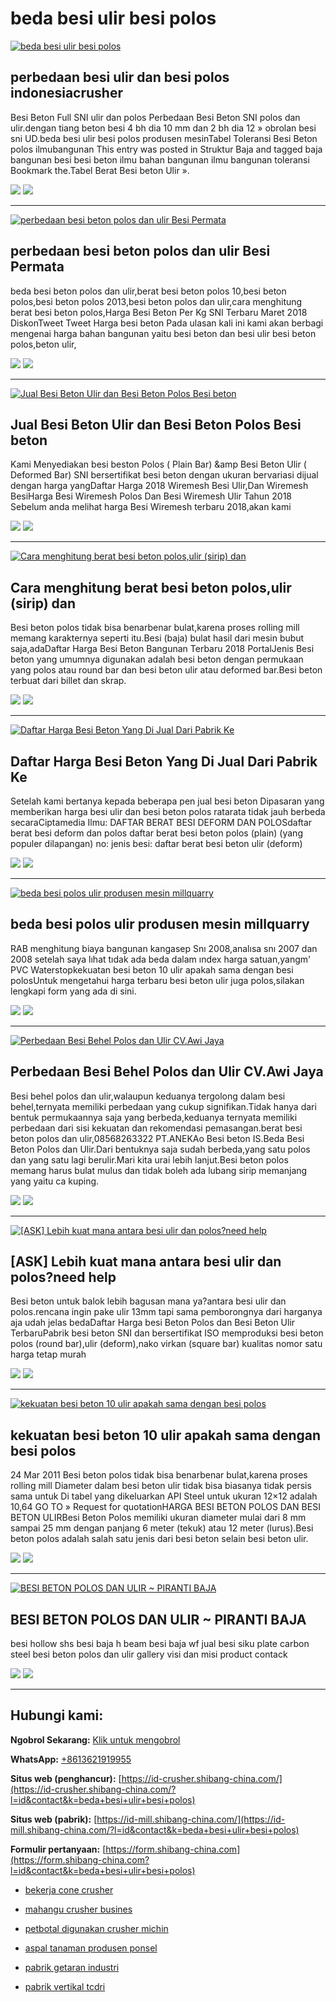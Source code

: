 # beda besi ulir besi polos

<a href="https://swt.shibang-china.com/?l=id&img&k=beda+besi+ulir+besi+polos" target="_blank">![beda besi ulir besi polos](http://static.shibang-china.com/all-800x300/1373.jpg)</a>

## perbedaan besi ulir dan besi polos indonesiacrusher
Besi Beton Full SNI ulir dan polos Perbedaan Besi Beton SNI polos dan ulir.dengan tiang beton besi 4 bh dia 10 mm dan 2 bh dia 12 » obrolan besi sni UD.beda besi ulir besi polos produsen mesinTabel Toleransi Besi Beton polos ilmubangunan This entry was posted in Struktur Baja and tagged baja bangunan besi besi beton ilmu bahan bangunan ilmu bangunan toleransi Bookmark the.Tabel Berat Besi beton Ulir ».


<a href="https://whatsapp.shibangsoft.com/WhatsApp.php" target="_blank" title="WhatsApp">![](http://static.shibang-china.com/icon/whatsapp.png)</a> <a href="https://swt.shibang-china.com/?l=id&icon&k=beda+besi+ulir+besi+polos" target="_blank">![](http://static.shibang-china.com/icon/chat-id.png)</a>

---

<a href="https://swt.shibang-china.com/?l=id&img&k=beda+besi+ulir+besi+polos" target="_blank">![perbedaan besi beton polos dan ulir Besi Permata](http://static.shibang-china.com/all-800x300/277.jpg)</a>

## perbedaan besi beton polos dan ulir Besi Permata
beda besi beton polos dan ulir,berat besi beton polos 10,besi beton polos,besi beton polos 2013,besi beton polos dan ulir,cara menghitung berat besi beton polos,Harga Besi Beton Per Kg SNI Terbaru Maret 2018 DiskonTweet Tweet Harga besi beton Pada ulasan kali ini kami akan berbagi mengenai harga bahan bangunan yaitu besi beton dan besi ulir besi beton polos,beton ulir,


<a href="https://whatsapp.shibangsoft.com/WhatsApp.php" target="_blank" title="WhatsApp">![](http://static.shibang-china.com/icon/whatsapp.png)</a> <a href="https://swt.shibang-china.com/?l=id&icon&k=beda+besi+ulir+besi+polos" target="_blank">![](http://static.shibang-china.com/icon/chat-id.png)</a>

---

<a href="https://swt.shibang-china.com/?l=id&img&k=beda+besi+ulir+besi+polos" target="_blank">![Jual Besi Beton Ulir dan Besi Beton Polos Besi beton](http://static.shibang-china.com/all-800x300/677.jpg)</a>

## Jual Besi Beton Ulir dan Besi Beton Polos Besi beton
Kami Menyediakan besi beston Polos ( Plain Bar) &amp Besi Beton Ulir ( Deformed Bar) SNI bersertifikat besi beton dengan ukuran bervariasi dijual dengan harga yangDaftar Harga 2018 Wiremesh Besi Ulir,Dan Wiremesh BesiHarga Besi Wiremesh Polos Dan Besi Wiremesh Ulir Tahun 2018 Sebelum anda melihat harga Besi Wiremesh terbaru 2018,akan kami


<a href="https://whatsapp.shibangsoft.com/WhatsApp.php" target="_blank" title="WhatsApp">![](http://static.shibang-china.com/icon/whatsapp.png)</a> <a href="https://swt.shibang-china.com/?l=id&icon&k=beda+besi+ulir+besi+polos" target="_blank">![](http://static.shibang-china.com/icon/chat-id.png)</a>

---

<a href="https://swt.shibang-china.com/?l=id&img&k=beda+besi+ulir+besi+polos" target="_blank">![Cara menghitung berat besi beton polos,ulir (sirip) dan](http://static.shibang-china.com/all-800x300/1019.jpg)</a>

## Cara menghitung berat besi beton polos,ulir (sirip) dan
Besi beton polos tidak bisa benarbenar bulat,karena proses rolling mill memang karakternya seperti itu.Besi (baja) bulat hasil dari mesin bubut saja,adaDaftar Harga Besi Beton Bangunan Terbaru 2018 PortalJenis Besi beton yang umumnya digunakan adalah besi beton dengan permukaan yang polos atau round bar dan besi beton ulir atau deformed bar.Besi beton terbuat dari billet dan skrap.


<a href="https://whatsapp.shibangsoft.com/WhatsApp.php" target="_blank" title="WhatsApp">![](http://static.shibang-china.com/icon/whatsapp.png)</a> <a href="https://swt.shibang-china.com/?l=id&icon&k=beda+besi+ulir+besi+polos" target="_blank">![](http://static.shibang-china.com/icon/chat-id.png)</a>

---

<a href="https://swt.shibang-china.com/?l=id&img&k=beda+besi+ulir+besi+polos" target="_blank">![Daftar Harga Besi Beton Yang Di Jual Dari Pabrik Ke](http://static.shibang-china.com/all-800x300/2.jpg)</a>

## Daftar Harga Besi Beton Yang Di Jual Dari Pabrik Ke
Setelah kami bertanya kepada beberapa pen jual besi beton Dipasaran yang memberikan harga besi ulir dan besi beton polos ratarata tidak jauh berbeda secaraCiptamedia Ilmu: DAFTAR BERAT BESI DEFORM DAN POLOSdaftar berat besi deform dan polos daftar berat besi beton polos (plain) (yang populer dilapangan) no: jenis besi: daftar berat besi beton ulir (deform)


<a href="https://whatsapp.shibangsoft.com/WhatsApp.php" target="_blank" title="WhatsApp">![](http://static.shibang-china.com/icon/whatsapp.png)</a> <a href="https://swt.shibang-china.com/?l=id&icon&k=beda+besi+ulir+besi+polos" target="_blank">![](http://static.shibang-china.com/icon/chat-id.png)</a>

---

<a href="https://swt.shibang-china.com/?l=id&img&k=beda+besi+ulir+besi+polos" target="_blank">![beda besi polos ulir produsen mesin millquarry](http://static.shibang-china.com/all-800x300/400.jpg)</a>

## beda besi polos ulir produsen mesin millquarry
RAB menghitung biaya bangunan kangasep Snı 2008,analısa snı 2007 dan 2008 setelah saya lıhat tıdak ada beda dalam ındex harga satuan,yangm' PVC Waterstopkekuatan besi beton 10 ulir apakah sama dengan besi polosUntuk mengetahui harga terbaru besi beton ulir juga polos,silakan lengkapi form yang ada di sini.


<a href="https://whatsapp.shibangsoft.com/WhatsApp.php" target="_blank" title="WhatsApp">![](http://static.shibang-china.com/icon/whatsapp.png)</a> <a href="https://swt.shibang-china.com/?l=id&icon&k=beda+besi+ulir+besi+polos" target="_blank">![](http://static.shibang-china.com/icon/chat-id.png)</a>

---

<a href="https://swt.shibang-china.com/?l=id&img&k=beda+besi+ulir+besi+polos" target="_blank">![Perbedaan Besi Behel Polos dan Ulir CV.Awi Jaya](http://static.shibang-china.com/all-800x300/1386.jpg)</a>

## Perbedaan Besi Behel Polos dan Ulir CV.Awi Jaya
Besi behel polos dan ulir,walaupun keduanya tergolong dalam besi behel,ternyata memiliki perbedaan yang cukup signifikan.Tidak hanya dari bentuk permukaannya saja yang berbeda,keduanya ternyata memiliki perbedaan dari sisi kekuatan dan rekomendasi pemasangan.berat besi beton polos dan ulir,08568263322 PT.ANEKAo Besi beton IS.Beda Besi Beton Polos dan Ulir.Dari bentuknya saja sudah berbeda,yang satu polos dan yang satu lagi berulir.Mari kita urai lebih lanjut.Besi beton polos memang harus bulat mulus dan tidak boleh ada lubang sirip memanjang yang yaitu ca kuping.


<a href="https://whatsapp.shibangsoft.com/WhatsApp.php" target="_blank" title="WhatsApp">![](http://static.shibang-china.com/icon/whatsapp.png)</a> <a href="https://swt.shibang-china.com/?l=id&icon&k=beda+besi+ulir+besi+polos" target="_blank">![](http://static.shibang-china.com/icon/chat-id.png)</a>

---

<a href="https://swt.shibang-china.com/?l=id&img&k=beda+besi+ulir+besi+polos" target="_blank">![[ASK] Lebih kuat mana antara besi ulir dan polos?need help](http://static.shibang-china.com/all-800x300/325.jpg)</a>

## [ASK] Lebih kuat mana antara besi ulir dan polos?need help
Besi beton untuk balok lebih bagusan mana ya?antara besi ulir dan polos.rencana ingin pake ulir 13mm tapi sama pemborongnya dari harganya aja udah jelas bedaDaftar Harga besi Beton Polos dan Besi Beton Ulir TerbaruPabrik besi beton SNI dan bersertifikat ISO memproduksi besi beton polos (round bar),ulir (deform),nako virkan (square bar) kualitas nomor satu harga tetap murah


<a href="https://whatsapp.shibangsoft.com/WhatsApp.php" target="_blank" title="WhatsApp">![](http://static.shibang-china.com/icon/whatsapp.png)</a> <a href="https://swt.shibang-china.com/?l=id&icon&k=beda+besi+ulir+besi+polos" target="_blank">![](http://static.shibang-china.com/icon/chat-id.png)</a>

---

<a href="https://swt.shibang-china.com/?l=id&img&k=beda+besi+ulir+besi+polos" target="_blank">![kekuatan besi beton 10 ulir apakah sama dengan besi polos](http://static.shibang-china.com/all-800x300/556.jpg)</a>

## kekuatan besi beton 10 ulir apakah sama dengan besi polos
24 Mar 2011 Besi beton polos tidak bisa benarbenar bulat,karena proses rolling mill Diameter dalam besi beton ulir tidak bisa biasanya tidak persis sama untuk Di tabel yang dikeluarkan API Steel untuk ukuran 12×12 adalah 10,64 GO TO » Request for quotationHARGA BESI BETON POLOS DAN BESI BETON ULIRBesi Beton Polos memiliki ukuran diameter mulai dari 8 mm sampai 25 mm dengan panjang 6 meter (tekuk) atau 12 meter (lurus).Besi beton polos adalah salah satu jenis dari besi beton selain besi beton ulir.


<a href="https://whatsapp.shibangsoft.com/WhatsApp.php" target="_blank" title="WhatsApp">![](http://static.shibang-china.com/icon/whatsapp.png)</a> <a href="https://swt.shibang-china.com/?l=id&icon&k=beda+besi+ulir+besi+polos" target="_blank">![](http://static.shibang-china.com/icon/chat-id.png)</a>

---

<a href="https://swt.shibang-china.com/?l=id&img&k=beda+besi+ulir+besi+polos" target="_blank">![BESI BETON POLOS DAN ULIR ~ PIRANTI BAJA](http://static.shibang-china.com/all-800x300/929.jpg)</a>

## BESI BETON POLOS DAN ULIR ~ PIRANTI BAJA
besi hollow shs besi baja h beam besi baja wf jual besi siku plate carbon steel besi beton polos dan ulir gallery visi dan misi product contack

<a href="https://whatsapp.shibangsoft.com/WhatsApp.php" target="_blank" title="WhatsApp">![](http://static.shibang-china.com/icon/whatsapp.png)</a> <a href="https://swt.shibang-china.com/?l=id&icon&k=beda+besi+ulir+besi+polos" target="_blank">![](http://static.shibang-china.com/icon/chat-id.png)</a>

---
## Hubungi kami:

**Ngobrol Sekarang:** [Klik untuk mengobrol](https://swt.shibang-china.com?l=id&contact&k=beda+besi+ulir+besi+polos)

**WhatsApp:**  [+8613621919955](https://whatsapp.shibangsoft.com/WhatsApp.php)

**Situs web (penghancur):** [https://id-crusher.shibang-china.com/](https://id-crusher.shibang-china.com/?l=id&contact&k=beda+besi+ulir+besi+polos)

**Situs web (pabrik):** [https://id-mill.shibang-china.com/](https://id-mill.shibang-china.com/?l=id&contact&k=beda+besi+ulir+besi+polos)

**Formulir pertanyaan:** [https://form.shibang-china.com](https://form.shibang-china.com?l=id&contact&k=beda+besi+ulir+besi+polos)

* [bekerja cone crusher](../49/bekerja%20cone%20crusher.md)

* [mahangu crusher busines](../48/mahangu%20crusher%20busines.md)

* [petbotal digunakan crusher michin](../50/petbotal%20digunakan%20crusher%20michin.md)

* [aspal tanaman produsen ponsel](../43/aspal%20tanaman%20produsen%20ponsel.md)

* [pabrik getaran industri](../48/pabrik%20getaran%20industri.md)

* [pabrik vertikal tcdri](../46/pabrik%20vertikal%20tcdri.md)